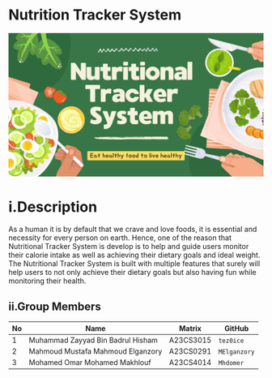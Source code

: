 # Nutrition Tracker System

![banner](.//Proposal/images/Green%20and%20Beige%20Illustrative%20Healthy%20Food%20Presentation.jpg)


# i.Description
As a human it is by default that we crave and love foods, it is essential and necessity for every person on earth. Hence, one of the reason that Nutritional Tracker System is develop is to help and guide users monitor their calorie intake as well as achieving their dietary goals and ideal weight. The Nutritional Tracker System is built with multiple features that surely will help users to not only achieve their dietary goals but also having fun while monitoring their health.

## ii.Group Members

| No | Name                               | Matrix    | GitHub       |
|----|------------------------------------|-----------|--------------|
| 1  | Muhammad Zayyad Bin Badrul Hisham | A23CS3015 | `tez0ice`    |
| 2  | Mahmoud Mustafa Mahmoud Elganzory  | A23CS0291   | `MElganzory` |
| 3  | Mohamed Omar Mohamed Makhlouf      | A23CS4014   | `Mhdomer`    |
